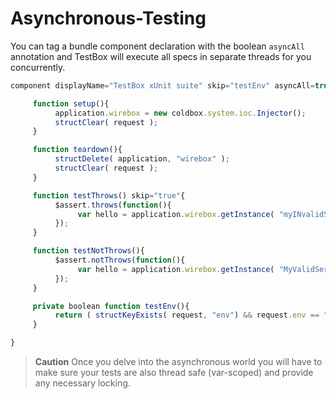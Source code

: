# Asynchronous-Testing

You can tag a bundle component declaration with the boolean `asyncAll` annotation and TestBox will execute all specs in separate threads for you concurrently.

```javascript
component displayName="TestBox xUnit suite" skip="testEnv" asyncAll=true{

     function setup(){
          application.wirebox = new coldbox.system.ioc.Injector();
          structClear( request );
     }

     function teardown(){
          structDelete( application, "wirebox" );
          structClear( request );
     }

     function testThrows() skip="true"{
          $assert.throws(function(){
               var hello = application.wirebox.getInstance( "myINvalidService" ).run();
          });
     }

     function testNotThrows(){
          $assert.notThrows(function(){
               var hello = application.wirebox.getInstance( "MyValidService" ).run();;
          });
     }

     private boolean function testEnv(){
          return ( structKeyExists( request, "env") && request.env == "stg" ? true : false );
     }

}
```

> **Caution** Once you delve into the asynchronous world you will have to make sure your tests are also thread safe (var-scoped) and provide any necessary locking.
